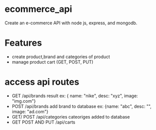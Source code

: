 # ecommerce_api
Create an e-commerce API with node js, express, and mongodb.

# Features 
- create product,brand and categories of product 
- manage product cart (GET, POST, PUT)

# access api routes
- GET /api/brands result ex: { name: "nike", desc: "xyz", image: "img.com"}
- POST /api/brands add brand to database ex: {name: "abc", desc: "", image: "ad.com"}
- GET/ POST /api/categories cateoriges added to database 
- GET POST AND PUT /api/carts 


